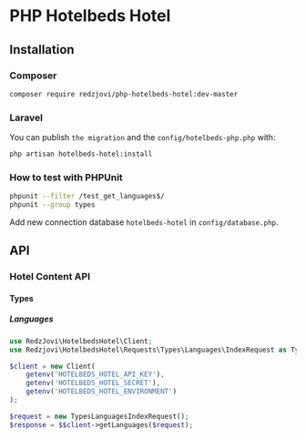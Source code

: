 # PHP Hotelbeds Hotel

## Installation

### Composer

```bash
composer require redzjovi/php-hotelbeds-hotel:dev-master
```

### Laravel

You can publish `the migration` and the `config/hotelbeds-php.php` with:

```bash
php artisan hotelbeds-hotel:install
```

### How to test with PHPUnit

```bash
phpunit --filter /test_get_languages$/
phpunit --group types
```

Add new connection database `hotelbeds-hotel` in `config/database.php`.

## API

### Hotel Content API

#### Types

##### Languages

```php
use RedzJovi\HotelbedsHotel\Client;
use Redzjovi\HotelbedsHotel\Requests\Types\Languages\IndexRequest as TypesLanguagesIndexRequest;

$client = new Client(
    getenv('HOTELBEDS_HOTEL_API_KEY'),
    getenv('HOTELBEDS_HOTEL_SECRET'),
    getenv('HOTELBEDS_HOTEL_ENVIRONMENT')
);

$request = new TypesLanguagesIndexRequest();
$response = $$client->getLanguages($request);
```
